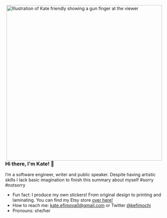 <img align="right" src="https://pbs.twimg.com/media/EtfkXNGVoAA2HYP?format=jpg&name=large" alt="Illustration of Kate friendly showing a gun finger at the viewer" width=500px height=500px />

### Hi there, I'm Kate! 👋

I’m a software engineer, writer and public speaker. Despite having artistic skills I lack basic imagination to finish this summary about myself #sorry #notsorry

-   Fun fact: I produce my own stickers! From original design to printing and laminating. You can find my Etsy store [over here!](https://www.etsy.com/shop/KefiStore)
-   How to reach me: kate.efimova0@gmail.com or Twitter [@kefimochi](https://twitter.com/kefimochi)
-   Pronouns: she/her
